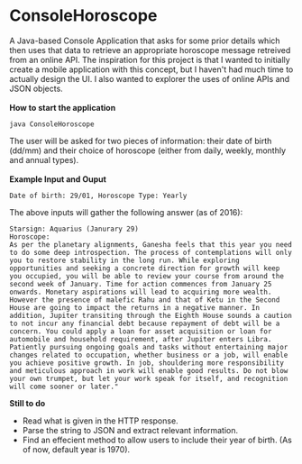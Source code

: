 # ConsoleHoroscope
A Java-based Console Application that asks for some prior details which then uses that data to retrieve an appropriate horoscope message retreived from an online API. The inspiration for this project is that I wanted to initially create a mobile application with this concept, but I haven't had much time to actually design the UI. I also wanted to explorer the uses of online APIs and JSON objects.
<br />
<br />
**How to start the application**
```
java ConsoleHoroscope
```
The user will be asked for two pieces of information: their date of birth (dd/mm) and their choice of horoscope (either from daily, weekly, monthly and annual types).
<br />
<br />
**Example Input and Ouput**
```
Date of birth: 29/01, Horoscope Type: Yearly
```
The above inputs will gather the following answer (as of 2016):
```
Starsign: Aquarius (Janurary 29)
Horoscope: 
As per the planetary alignments, Ganesha feels that this year you need to do some deep introspection. The process of contemplations will only you to restore stability in the long run. While exploring opportunities and seeking a concrete direction for growth will keep you occupied, you will be able to review your course from around the second week of January. Time for action commences from January 25 onwards. Monetary aspirations will lead to acquiring more wealth. However the presence of malefic Rahu and that of Ketu in the Second House are going to impact the returns in a negative manner. In addition, Jupiter transiting through the Eighth House sounds a caution to not incur any financial debt because repayment of debt will be a concern. You could apply a loan for asset acquisition or loan for automobile and household requirement, after Jupiter enters Libra. Patiently pursuing ongoing goals and tasks without entertaining major changes related to occupation, whether business or a job, will enable you achieve positive growth. In job, shouldering more responsibility and meticulous approach in work will enable good results. Do not blow your own trumpet, but let your work speak for itself, and recognition will come sooner or later."
```
**Still to do**
- Read what is given in the HTTP response.
- Parse the string to JSON and extract relevant information.
- Find an effecient method to allow users to include their year of birth. (As of now, default year is 1970).
